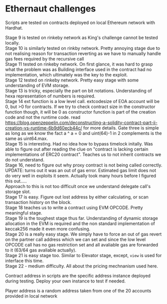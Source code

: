 # Ethernaut challenges

Scripts are tested on contracts deployed on local Ethereum network with Hardhat.

Stage 9 is tested on rinkeby network as King's challenge cannot be tested locally.<br /> 
Stage 10 is similarly tested on rinkby network. Pretty annoying stage due to not realising reason for transaction reverting as we have to manually handle gas fees required by the recursive call<br />
Stage 11 tested on rinkeby network. On first glance, it was hard to grasp what the problem was as Building interface used in the contract had no implementation, which ultimately was the key to the exploit.<br />
Stage 12 tested on rinkeby network. Pretty easy stage with some understanding of EVM storage.<br />
Stage 13 is tricky, especially the part on bit notations. Understanding of hexa representation of numbers is required.<br />
Stage 14 ext function is a low level call. extcodesize of EOA account will be 0, but >0 for contracts. If we try to check contract size in the constructor function though, it will be 0 as constructor function is part of the creation code and not the runtime code. read https://blog.openzeppelin.com/deconstructing-a-solidity-contract-part-ii-creation-vs-runtime-6b9d60ecb44c/ for more details. Gate three is simple as long as we know the fact a ^ a = 0 and uint(64)-1 in 2 complements is the same as uint64.max.<br />
Stage 15 is interesting. Had no idea how to bypass timelock initally. Was able to figure out after reading the clue on "contract is lacking certain implementations of ERC20 contract". Teaches us to not inherit contracts we do not understand.<br />
Stage 16, need to figure out why proxy contract is not being called correctly. UPDATE: turns out it was an out of gas error. Estimated gas limit does not do very well in exploits it seem. Actually took many hours before I figured this out.....<br />
Approach to this is not too difficult once we understand delegate call's storage slot.<br />
Stage 17 is easy. Figure out lost address by either calculating, or scan transaction history on the block.<br />
Stage 18 teaches us to write a contract using EVM OPCODE. Pretty meaningful stage.<br />
Stage 19 is the toughest stage thus far. Understanding of dynamic storage allocation in the EVM is required and the non standard implementation of keccak256 made it even more confusing.<br />
Stage 20 is a really easy stage. We simply have to force an out of gas revert on the partner call address which we can set and since the low level OPCODE call has no gas restriction set and all avaliable gas are forwarded to it (63/64 gas avaliable actually). <br />
Stage 21 is easy stage too. Similar to Elevator stage, except, `view` is used for interface this time.<br />
Stage 22 - medium difficulty. All about the pricing mechnanism used here.


Contract address in scripts are the specific address instance deployed during testing. Deploy your own instance to test if needed.

Player address is a random address taken from one of the 20 accounts provided in local network
